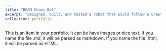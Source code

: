 ```yaml
---
title: "BEAM Chaos Bot"
excerpt: "Designed, built, and tested a robot that would follow a Chaotic acoustic source and only that source. Chaotic signal from beacon would be hidden in the noise floor of most detectors, allowing the robot to navigate without its beacon being detectable. Featured on UAH news<br/><img src='/images/500x300.png'>"
collection: portfolio
---
```


This is an item in your portfolio. It can be have images or nice text. If you name the file .md, it will be parsed as markdown. If you name the file .html, it will be parsed as HTML. 
